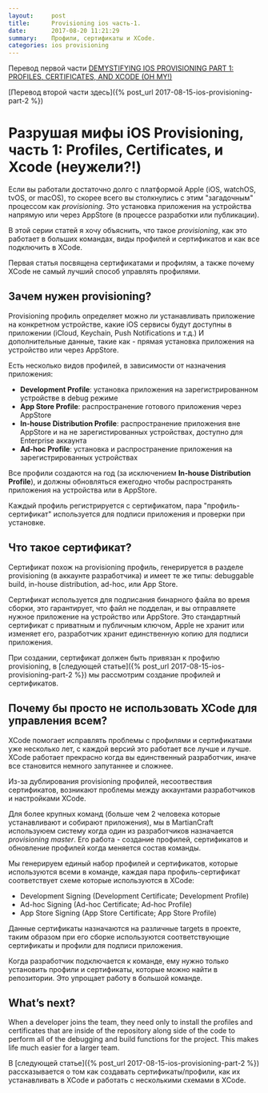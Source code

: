 ```yaml
---
layout:     post
title:      Provisioning ios часть-1.
date:       2017-08-20 11:21:29
summary:    Профили, сертификаты и XCode.
categories: ios provisioning
---
```


Перевод первой части [DEMYSTIFYING IOS PROVISIONING PART 1: PROFILES, CERTIFICATES, AND XCODE (OH MY!)](http://martiancraft.com/blog/2017/05/demystifying-ios-provisioning-part1)

[Перевод второй части здесь]({% post_url 2017-08-15-ios-provisioning-part-2 %})

Разрушая мифы iOS Provisioning, часть 1: Profiles, Certificates, и Xcode (неужели?!)
==================

Если вы работали достаточно долго с платформой Apple (iOS, watchOS, tvOS, or macOS), то скорее всего вы
столкнулись с этим "загадочным" процессом как *provisioning*. Это установка приложения на устройства напрямую или через AppStore (в процессе разработки или публикации).

В этой серии статей я хочу объяснить, что такое *provisioning*, как это работает в больших командах, виды профилей и сертификатов и как все подключить в XCode.

Первая статья посвящена сертификатами и профилям, а также почему XCode не самый лучший способ управлять профилями. 

## Зачем нужен provisioning?
Provisioning профиль определяет можно ли устанавливать приложение на конкретном устройстве, какие iOS сервисы будут доступны в приложении (iCloud, Keychain, Push Notifications и т.д.) И дополнительные данные, такие как - прямая установка приложения на устройство или через AppStore.

Есть несколько видов профилей, в зависимости от назначения приложения:

* **Development Profile**: установка приложения на зарегистрированном устройстве в debug режиме
* **App Store Profile**: распространение готового приложения через AppStore
* **In-house Distribution Profile**: распространение приложения вне AppStore и на не зарегистированных устройствах, доступно для Enterprise аккаунта
* **Ad-hoc Profile**: установка и распространение приложения на зарегистрированных устройствах

Все профили создаются на год (за исключением **In-house Distribution Profile**), и должны обновляться ежегодно чтобы распространять приложения на устройства или в AppStore.

Каждый профиль регистрируется с сертификатом, пара "профиль-сертификат" используется для подписи приложения и проверки при установке.

## Что такое сертификат?
Сертификат похож на provisioning профиль, генерируется в разделе provisioning (в аккаунте разработчика) и имеет те же типы: debuggable build, in-house distribution, ad-hoc, или App Store.

Сертификат используется для подписания бинарного файла во время сборки, это гарантирует, что файл не подделан, и вы отправляете нужное приложение на устройство или AppStore. Это стандартный сертификат с приватным и публичным ключом, Apple не хранит или изменяет его, разработчик хранит единственную копию для подписи приложения.

При создании, сертификат должен быть привязан к профилю provisioning, в [следующей статье]({% post_url 2017-08-15-ios-provisioning-part-2 %}) мы рассмотрим создание профилей и сертификатов.

## Почему бы просто не использовать XCode для управления всем?
XCode помогает исправлять проблемы с профилями и сертификатами уже несколько лет, с каждой версий это работает все лучше и лучше. XCode работает прекрасно когда вы единственный разработчик, иначе все становится немного запутаннее и сложнее.

Из-за дублирования provisioning профилей, несоотвествия сертификатов, возникают проблемы между аккаунтами разработчиков и настройками XCode.

Для более крупных команд (больше чем 2 человека которые устанавливают и собирают приложения), мы в MartianCraft используюем систему когда один из разработчиков назначается *provisioning master*. Его работа - создание профилей, сертификатов и обновление профилей когда меняется состав команды.

Мы генерируем единый набор профилей и сертификатов, которые используются всеми в команде, каждая пара профиль-сертификат соответствует схеме которые используются в XCode:

* Development Signing (Development Certificate; Development Profile)
* Ad-hoc Signing (Ad-hoc Certificate; Ad-hoc Profile)
* App Store Signing (App Store Certificate; App Store Profile)

Данные сертификаты назначаются на различные targets в проекте, таким образом при его сборке используются соответствующие сертификаты и профили для подписи приложения.

Когда разработчик подключается к команде, ему нужно только установить профили и сертификаты, которые можно найти в репозитории. Это упрощает работу в большой команде. 

## What’s next?

When a developer joins the team, they need only to install the profiles and certificates that are inside of the repository along side of the code to perform all of the debugging and build functions for the project. This makes life much easier for a larger team.

В [следующей статье]({% post_url 2017-08-15-ios-provisioning-part-2 %}) рассказывается о том как создавать сертификаты/профили, как их устанавливать в XCode и работать с несколькими схемами в XCode.


